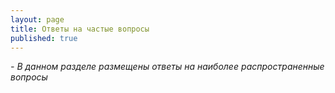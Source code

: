 ```yaml
---
layout: page
title: Ответы на частые вопросы
published: true
---
```

_- В данном разделе размещены ответы на наиболее распространенные вопросы_
